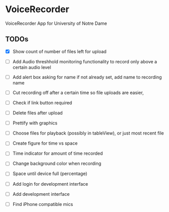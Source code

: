 # VoiceRecorder
VoiceRecorder App for University of Notre Dame

## TODOs
- [x]  Show count of number of files left for upload
- [ ]  Add Audio threshhold monitoring functionality to record only above a certain audio level
- [ ]  Add alert box asking for name if not already set, add name to recording name
- [ ]  Cut recording off after a certain time so file uploads are easier, 
- [ ]  Check if link button required
- [ ]  Delete files after upload
- [ ]  Prettify with graphics
- [ ]  Choose files for playback (possibly in tableView), or just most recent file
- [ ]  Create figure for time vs space
- [ ]  Time indicator for amount of time recorded
- [ ]  Change background color when recording
- [ ]  Space until device full (percentage)
- [ ]  Add login for development interface
- [ ]  Add development interface
- [ ]  Find iPhone compatible mics


